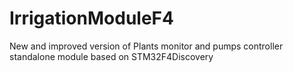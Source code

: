 # IrrigationModuleF4

New and improved version of Plants monitor and pumps controller standalone module based on STM32F4Discovery